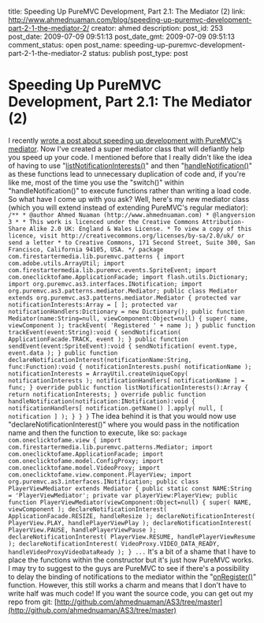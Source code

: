 title: Speeding Up PureMVC Development, Part 2.1: The Mediator (2)
link: http://www.ahmednuaman.com/blog/speeding-up-puremvc-development-part-2-1-the-mediator-2/
creator: ahmed
description: 
post_id: 253
post_date: 2009-07-09 09:51:13
post_date_gmt: 2009-07-09 09:51:13
comment_status: open
post_name: speeding-up-puremvc-development-part-2-1-the-mediator-2
status: publish
post_type: post

# Speeding Up PureMVC Development, Part 2.1: The Mediator (2)

I recently [wrote a post about speeding up development with PureMVC's mediator](/blog/2009/07/02/speeding-up-puremvc-development-part-2-the-mediator/). Now I've created a super mediator class that will defiantly help you speed up your code. I mentioned before that I really didn't like the idea of having to use "[listNotificationInterests()](http://puremvc.org/pages/docs/AS3/standard/framework_asdoc/org/puremvc/as3/patterns/mediator/Mediator.html#listNotificationInterests())" and then "[handleNotification()](http://puremvc.org/pages/docs/AS3/standard/framework_asdoc/org/puremvc/as3/patterns/mediator/Mediator.html#handleNotification())" as these functions lead to unnecessary duplication of code and, if you're like me, most of the time you use the "switch()" within "handleNotification()" to execute functions rather than writing a load code. So what have I come up with you ask? Well, here's my new mediator class (which you will extend instead of extending PureMVC's regular mediator): ` /** * @author Ahmed Nuaman (http://www.ahmednuaman.com) * @langversion 3 * * This work is licenced under the Creative Commons Attribution-Share Alike 2.0 UK: England & Wales License. * To view a copy of this licence, visit http://creativecommons.org/licenses/by-sa/2.0/uk/ or send a letter * to Creative Commons, 171 Second Street, Suite 300, San Francisco, California 94105, USA. */ package com.firestartermedia.lib.puremvc.patterns { import com.adobe.utils.ArrayUtil; import com.firestartermedia.lib.puremvc.events.SpriteEvent; import com.oneclicktofame.ApplicationFacade; import flash.utils.Dictionary; import org.puremvc.as3.interfaces.INotification; import org.puremvc.as3.patterns.mediator.Mediator; public class Mediator extends org.puremvc.as3.patterns.mediator.Mediator { protected var notificationInterests:Array = [ ]; protected var notificationHandlers:Dictionary = new Dictionary(); public function Mediator(name:String=null, viewComponent:Object=null) { super( name, viewComponent ); trackEvent( 'Registered ' + name ); } public function trackEvent(event:String):void { sendNotification( ApplicationFacade.TRACK, event ); } public function sendEvent(event:SpriteEvent):void { sendNotification( event.type, event.data ); } public function declareNotificationInterest(notificationName:String, func:Function):void { notificationInterests.push( notificationName ); notificationInterests = ArrayUtil.createUniqueCopy( notificationInterests ); notificationHandlers[ notificationName ] = func; } override public function listNotificationInterests():Array { return notificationInterests; } override public function handleNotification(notification:INotification):void { notificationHandlers[ notification.getName() ].apply( null, [ notification ] ); } } } ` The idea behind it is that you would now use "declareNotificationInterest()" where you would pass in the notification name and then the function to execute, like so: ` package com.oneclicktofame.view { import com.firestartermedia.lib.puremvc.patterns.Mediator; import com.oneclicktofame.ApplicationFacade; import com.oneclicktofame.model.ConfigProxy; import com.oneclicktofame.model.VideoProxy; import com.oneclicktofame.view.component.PlayerView; import org.puremvc.as3.interfaces.INotification; public class PlayerViewMediator extends Mediator { public static const NAME:String = 'PlayerViewMediator'; private var playerView:PlayerView; public function PlayerViewMediator(viewComponent:Object=null) { super( NAME, viewComponent ); declareNotificationInterest( ApplicationFacade.RESIZE, handleResize ); declareNotificationInterest( PlayerView.PLAY, handlePlayerViewPlay ); declareNotificationInterest( PlayerView.PAUSE, handlePlayerViewPause ); declareNotificationInterest( PlayerView.RESUME, handlePlayerViewResume ); declareNotificationInterest( VideoProxy.VIDEO_DATA_READY, handleVideoProxyVideoDataReady ); } ... ` It's a bit of a shame that I have to place the functions within the constructor but it's just how PureMVC works. I may try to suggest to the guys are PureMVC to see if there's a possibility to delay the binding of notifications to the mediator within the "[onRegister()](http://puremvc.org/pages/docs/AS3/standard/framework_asdoc/org/puremvc/as3/patterns/mediator/Mediator.html#onRegister())" function. However, this still works a charm and means that I don't have to write half was much code! If you want the source code, you can get out my repo from git: [http://github.com/ahmednuaman/AS3/tree/master](http://github.com/ahmednuaman/AS3/tree/master)